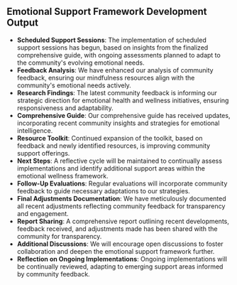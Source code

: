 

## Emotional Support Framework Development Output

- **Scheduled Support Sessions**: The implementation of scheduled support sessions has begun, based on insights from the finalized comprehensive guide, with ongoing assessments planned to adapt to the community's evolving emotional needs.
- **Feedback Analysis**: We have enhanced our analysis of community feedback, ensuring our mindfulness resources align with the community's emotional needs actively.
- **Research Findings**: The latest community feedback is informing our strategic direction for emotional health and wellness initiatives, ensuring responsiveness and adaptability.
- **Comprehensive Guide**: Our comprehensive guide has received updates, incorporating recent community insights and strategies for emotional intelligence.
- **Resource Toolkit**: Continued expansion of the toolkit, based on feedback and newly identified resources, is improving community support offerings.
- **Next Steps**: A reflective cycle will be maintained to continually assess implementations and identify additional support areas within the emotional wellness framework.
- **Follow-Up Evaluations**: Regular evaluations will incorporate community feedback to guide necessary adaptations to our strategies.
- **Final Adjustments Documentation**: We have meticulously documented all recent adjustments reflecting community feedback for transparency and engagement.
- **Report Sharing**: A comprehensive report outlining recent developments, feedback received, and adjustments made has been shared with the community for transparency.
- **Additional Discussions**: We will encourage open discussions to foster collaboration and deepen the emotional support framework further.
- **Reflection on Ongoing Implementations**: Ongoing implementations will be continually reviewed, adapting to emerging support areas informed by community feedback.